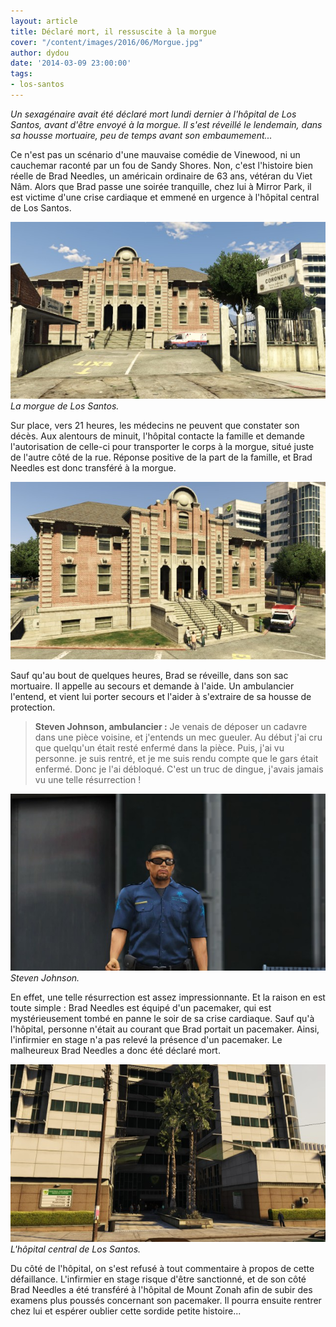 ```yaml
---
layout: article
title: Déclaré mort, il ressuscite à la morgue
cover: "/content/images/2016/06/Morgue.jpg"
author: dydou
date: '2014-03-09 23:00:00'
tags:
- los-santos
---
```


_Un sexagénaire avait été déclaré mort lundi dernier à l'hôpital de Los Santos, avant d'être envoyé à la morgue. Il s'est réveillé le lendemain, dans sa housse mortuaire, peu de temps avant son embaumement..._

Ce n'est pas un scénario d'une mauvaise comédie de Vinewood, ni un cauchemar raconté par un fou de Sandy Shores. Non, c'est l'histoire bien réelle de Brad Needles, un américain ordinaire de 63 ans, vétéran du Viet Nâm. Alors que Brad passe une soirée tranquille, chez lui à Mirror Park, il est victime d'une crise cardiaque et emmené en urgence à l'hôpital central de Los Santos.

![La morgue de Los Santos.](/content/images/2016/06/Morgue_0.jpg)
_La morgue de Los Santos._

Sur place, vers 21 heures, les médecins ne peuvent que constater son décès. Aux alentours de minuit, l'hôpital contacte la famille et demande l'autorisation de celle-ci pour transporter le corps à la morgue, situé juste de l'autre côté de la rue. Réponse positive de la part de la famille, et Brad Needles est donc transféré à la morgue.

![](/content/images/2016/06/Morgue1.jpg)

Sauf qu'au bout de quelques heures, Brad se réveille, dans son sac mortuaire. Il appelle au secours et demande à l'aide. Un ambulancier l'entend, et vient lui porter secours et l'aider à s'extraire de sa housse de protection.

> **Steven Johnson, ambulancier :** Je venais de déposer un cadavre dans une pièce voisine, et j'entends un mec gueuler. Au début j'ai cru que quelqu'un était resté enfermé dans la pièce. Puis, j'ai vu personne. je suis rentré, et je me suis rendu compte que le gars était enfermé. Donc je l'ai débloqué. C'est un truc de dingue, j'avais jamais vu une telle résurrection !

![Steven Johnson.](/content/images/2016/06/Morgue2.jpg)
_Steven Johnson._

En effet, une telle résurrection est assez impressionnante. Et la raison en est toute simple : Brad Needles est équipé d'un pacemaker, qui est mystérieusement tombé en panne le soir de sa crise cardiaque. Sauf qu'à l'hôpital, personne n'était au courant que Brad portait un pacemaker. Ainsi, l'infirmier en stage n'a pas relevé la présence d'un pacemaker. Le malheureux Brad Needles a donc été déclaré mort.

![L'hôpital central de Los Santos.](/content/images/2016/06/Morgue3.jpg)
_L'hôpital central de Los Santos._

Du côté de l'hôpital, on s'est refusé à tout commentaire à propos de cette défaillance. L'infirmier en stage risque d'être sanctionné, et de son côté Brad Needles a été transféré à l'hôpital de Mount Zonah afin de subir des examens plus poussés concernant son pacemaker. Il pourra ensuite rentrer chez lui et espérer oublier cette sordide petite histoire...

<!--kg-card-end: markdown-->
